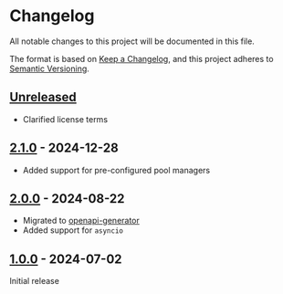 # Changelog

All notable changes to this project will be documented in this file.

The format is based on [Keep a Changelog](https://keepachangelog.com/en/1.0.0/),
and this project adheres to [Semantic Versioning](https://semver.org/spec/v2.0.0.html).

## [Unreleased]

- Clarified license terms

## [2.1.0] - 2024-12-28

- Added support for pre-configured pool managers

## [2.0.0] - 2024-08-22

- Migrated to [openapi-generator](https://github.com/OpenAPITools/openapi-generator)
- Added support for `asyncio`

## [1.0.0] - 2024-07-02

Initial release

[Unreleased]: https://github.com/sstallion/sensorpush-api/compare/v2.1.0...HEAD
[2.1.0]: https://github.com/sstallion/sensorpush-api/releases/tag/v2.1.0
[2.0.0]: https://github.com/sstallion/sensorpush-api/releases/tag/v2.0.0
[1.0.0]: https://github.com/sstallion/sensorpush-api/releases/tag/v1.0.0
